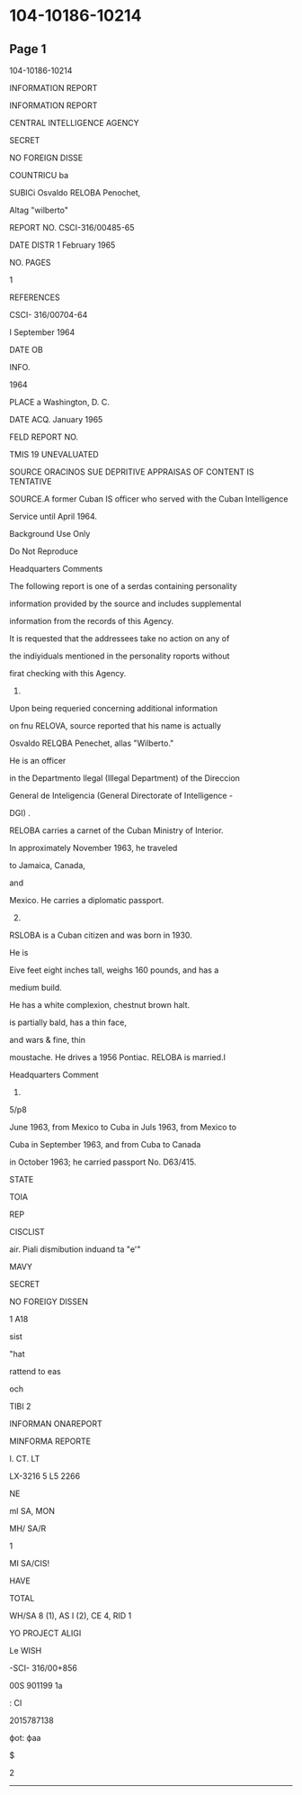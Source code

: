 # 104-10186-10214

## Page 1

104-10186-10214

INFORMATION REPORT

INFORMATION REPORT

CENTRAL INTELLIGENCE AGENCY

SECRET

NO FOREIGN DISSE

COUNTRICU ba

SUBICi Osvaldo RELOBA Penochet,

Altag "wilberto"

REPORT NO. CSCI-316/00485-65

DATE DISTR 1 February 1965

NO. PAGES

1

REFERENCES

CSCI- 316/00704-64

I September 1964

DATE OB

INFO.

1964

PLACE a Washington, D. C.

DATE ACQ. January 1965

FELD REPORT NO.

TMIS 19 UNEVALUATED

SOURCE ORACINOS SUE DEPRITIVE APPRAISAS OF CONTENT IS TENTATIVE

SOURCE.A former Cuban IS officer who served with the Cuban Intelligence

Service until April 1964.

Background Use Only

Do Not Reproduce

Headquarters Comments

The following report is one of a serdas containing personality

information provided by the source and includes supplemental

information from the records of this Agency.

It is requested that the addressees take no action on any of

the indiyiduals mentioned in the personality roports without

firat checking with this Agency.

1.

Upon being requeried concerning additional information

on fnu RELOVA, source reported that his name is actually

Osvaldo RELQBA Penechet, allas "Wilberto."

He is an officer

in the Departmento Ilegal (Illegal Department) of the Direccion

General de Inteligencia (General Directorate of Intelligence -

DGI) .

RELOBA carries a carnet of the Cuban Ministry of Interior.

In approximately November 1963, he traveled

to Jamaica, Canada,

and

Mexico. He carries a diplomatic passport.

2.

RSLOBA is a Cuban citizen and was born in 1930.

He is

Eive feet eight inches tall, weighs 160 pounds, and has a

medium build.

He has a white complexion, chestnut brown halt.

is partially bald, has a thin face,

and wars & fine, thin

moustache. He drives a 1956 Pontiac. RELOBA is married.l

Headquarters Comment

1.

5/p8

June 1963, from Mexico to Cuba in Juls 1963, from Mexico to

Cuba in September 1963, and from Cuba to Canada

in October 1963; he carried passport No. D63/415.

STATE

TOIA

REP

CISCLIST

air. Piali dismibution induand ta "e'"

MAVY

SECRET

NO FOREIGY DISSEN

1 A18

sist

"hat

rattend to eas

och

TIBI 2

INFORMAN ONAREPORT

MINFORMA REPORTE

I. CT. LT

LX-3216 5 L5 2266

NE

mI SA, MON

MH/ SA/R

1

MI SA/CIS!

HAVE

TOTAL

WH/SA 8 (1), AS I (2), CE 4, RID 1

YO PROJECT ALIGI

Le WISH

-SCI- 316/00+856

00S 901199 1a

: CI

2015787138

фot: фaa

$

2

---

